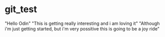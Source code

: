 # git_test
"Hello Odin"
"This is getting really interesting and i am loving it"
"Although i'm just getting started, but i'm very possitive this is going to be a joy ride"